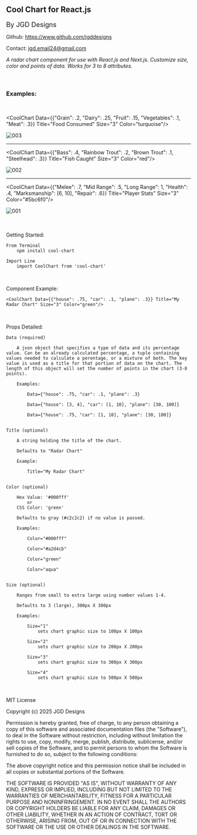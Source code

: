 <h2>Cool Chart for React.js</h2>

<font size="4">By JGD Designs</font>

Github: https://www.github.com/jgddesigns

Contact: jgd.email24@gmail.com

<i>A radar chart component for use with React.js and Next.js. Customize size, color and points of data. Works for 3 to 8 attributes.</i> <br><br><br>


<h3>Examples:</h3><br>

<CoolChart Data={{"Grain": .2, "Dairy": .25, "Fruit": .15, "Vegetables": .1, "Meat": .3}} Title="Food Consumed" Size="3" Color="turquoise"/>

![003](https://github.com/user-attachments/assets/173665d3-1689-436b-913f-1abc3f4e50af)


___________________________________________________________________________

<CoolChart Data={{"Bass": .4, "Rainbow Trout": .2, "Brown Trout": .1, "Steelhead": .3}} Title="Fish Caught" Size="3" Color="red"/>

![002](https://github.com/user-attachments/assets/875aa8db-692d-4aff-9ba9-f6cc190c7a2d)


___________________________________________________________________________

<CoolChart Data={{"Melee": .7, "Mid Range": .5, "Long Range": 1, "Health": .4, "Marksmanship": [6, 10], "Repair": .6}} Title="Player Stats" Size="3" Color="#5bc6f0"/>

![001](https://github.com/user-attachments/assets/48875049-cedd-4e42-9be0-f66333a5690e)<br><br><br>



Getting Started:

    From Terminal 
        npm install cool-chart

    Import Line
        import CoolChart from 'cool-chart'
<br>


Component Example:

    <CoolChart Data={{"house": .75, "car": .1, "plane": .3}} Title="My Radar Chart" Size="3" Color="green"/>
<br>

Props Detailed:


    Data (required)

        A json object that specifies a type of data and its percentage value. Can be an already calculated percentage, a tuple containing values needed to calculate a perentage, or a mixture of both. The key value is used as a title for that portion of data on the chart. The length of this object will set the number of points in the chart (3-8 points).

        Examples:

            Data={"house": .75, "car": .1, "plane": .3}

            Data={"house": [3, 4], "car": [1, 10], "plane": [30, 100]}

            Data={"house": .75, "car": [1, 10], "plane": [30, 100]}


    Title (optional)

        A string holding the title of the chart.

        Defaults to "Radar Chart"

        Example:

            Title="My Radar Chart"


    Color (optional)

        Hex Value: '#000fff'
            or
        CSS Color: 'green'

        Defaults to gray (#c2c2c2) if no value is passed.

        Examples:

            Color="#000fff"

            Color="#a2d4cb"

            Color="green"

            Color="aqua"


    Size (optional)

        Ranges from small to extra large using number values 1-4.

        Defaults to 3 (large), 300px X 300px

        Examples:

            Size="1"
                sets chart graphic size to 100px X 100px

            Size="2"
                sets chart graphic size to 200px X 200px

            Size="3"
                sets chart graphic size to 300px X 300px

            Size="4"
                sets chart graphic size to 500px X 500px


<br>


MIT License

Copyright (c) 2025 JGD Designs

Permission is hereby granted, free of charge, to any person obtaining a copy
of this software and associated documentation files (the "Software"), to deal
in the Software without restriction, including without limitation the rights
to use, copy, modify, merge, publish, distribute, sublicense, and/or sell
copies of the Software, and to permit persons to whom the Software is
furnished to do so, subject to the following conditions:

The above copyright notice and this permission notice shall be included in all
copies or substantial portions of the Software.

THE SOFTWARE IS PROVIDED "AS IS", WITHOUT WARRANTY OF ANY KIND, EXPRESS OR
IMPLIED, INCLUDING BUT NOT LIMITED TO THE WARRANTIES OF MERCHANTABILITY,
FITNESS FOR A PARTICULAR PURPOSE AND NONINFRINGEMENT. IN NO EVENT SHALL THE
AUTHORS OR COPYRIGHT HOLDERS BE LIABLE FOR ANY CLAIM, DAMAGES OR OTHER
LIABILITY, WHETHER IN AN ACTION OF CONTRACT, TORT OR OTHERWISE, ARISING FROM,
OUT OF OR IN CONNECTION WITH THE SOFTWARE OR THE USE OR OTHER DEALINGS IN THE
SOFTWARE.



